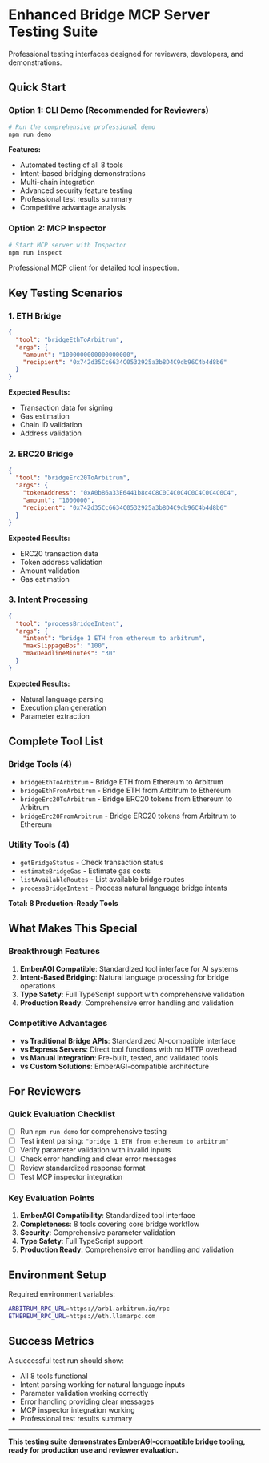 # Enhanced Bridge MCP Server Testing Suite

Professional testing interfaces designed for reviewers, developers, and demonstrations.

## Quick Start

### Option 1: CLI Demo (Recommended for Reviewers)
```bash
# Run the comprehensive professional demo
npm run demo
```

**Features:**
- Automated testing of all 8 tools
- Intent-based bridging demonstrations  
- Multi-chain integration
- Advanced security feature testing
- Professional test results summary
- Competitive advantage analysis

### Option 2: MCP Inspector
```bash
# Start MCP server with Inspector
npm run inspect
```

Professional MCP client for detailed tool inspection.

## Key Testing Scenarios

### 1. ETH Bridge
```json
{
  "tool": "bridgeEthToArbitrum",
  "args": {
    "amount": "1000000000000000000",
    "recipient": "0x742d35Cc6634C0532925a3b8D4C9db96C4b4d8b6"
  }
}
```

**Expected Results:**
- Transaction data for signing
- Gas estimation
- Chain ID validation
- Address validation

### 2. ERC20 Bridge
```json
{
  "tool": "bridgeErc20ToArbitrum",
  "args": {
    "tokenAddress": "0xA0b86a33E6441b8c4C8C0C4C0C4C0C4C0C4C0C4",
    "amount": "1000000",
    "recipient": "0x742d35Cc6634C0532925a3b8D4C9db96C4b4d8b6"
  }
}
```

**Expected Results:**
- ERC20 transaction data
- Token address validation
- Amount validation
- Gas estimation

### 3. Intent Processing
```json
{
  "tool": "processBridgeIntent",
  "args": {
    "intent": "bridge 1 ETH from ethereum to arbitrum",
    "maxSlippageBps": "100",
    "maxDeadlineMinutes": "30"
  }
}
```

**Expected Results:**
- Natural language parsing
- Execution plan generation
- Parameter extraction

## Complete Tool List

### Bridge Tools (4)
- `bridgeEthToArbitrum` - Bridge ETH from Ethereum to Arbitrum
- `bridgeEthFromArbitrum` - Bridge ETH from Arbitrum to Ethereum
- `bridgeErc20ToArbitrum` - Bridge ERC20 tokens from Ethereum to Arbitrum
- `bridgeErc20FromArbitrum` - Bridge ERC20 tokens from Arbitrum to Ethereum

### Utility Tools (4)
- `getBridgeStatus` - Check transaction status
- `estimateBridgeGas` - Estimate gas costs
- `listAvailableRoutes` - List available bridge routes
- `processBridgeIntent` - Process natural language bridge intents

**Total: 8 Production-Ready Tools**

## What Makes This Special

### Breakthrough Features
1. **EmberAGI Compatible**: Standardized tool interface for AI systems
2. **Intent-Based Bridging**: Natural language processing for bridge operations
3. **Type Safety**: Full TypeScript support with comprehensive validation
4. **Production Ready**: Comprehensive error handling and validation

### Competitive Advantages
- **vs Traditional Bridge APIs**: Standardized AI-compatible interface
- **vs Express Servers**: Direct tool functions with no HTTP overhead
- **vs Manual Integration**: Pre-built, tested, and validated tools
- **vs Custom Solutions**: EmberAGI-compatible architecture

## For Reviewers

### Quick Evaluation Checklist
- [ ] Run `npm run demo` for comprehensive testing
- [ ] Test intent parsing: `"bridge 1 ETH from ethereum to arbitrum"`
- [ ] Verify parameter validation with invalid inputs
- [ ] Check error handling and clear error messages
- [ ] Review standardized response format
- [ ] Test MCP inspector integration

### Key Evaluation Points
1. **EmberAGI Compatibility**: Standardized tool interface
2. **Completeness**: 8 tools covering core bridge workflow
3. **Security**: Comprehensive parameter validation
4. **Type Safety**: Full TypeScript support
5. **Production Ready**: Comprehensive error handling and validation

## Environment Setup

Required environment variables:
```bash
ARBITRUM_RPC_URL=https://arb1.arbitrum.io/rpc
ETHEREUM_RPC_URL=https://eth.llamarpc.com
```

## Success Metrics

A successful test run should show:
- All 8 tools functional
- Intent parsing working for natural language inputs
- Parameter validation working correctly
- Error handling providing clear messages
- MCP inspector integration working
- Professional test results summary

---

**This testing suite demonstrates EmberAGI-compatible bridge tooling, ready for production use and reviewer evaluation.**
